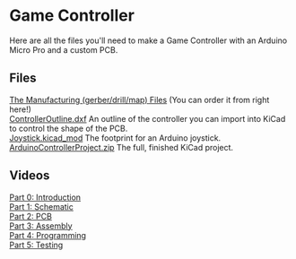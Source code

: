 # Game Controller

Here are all the files you'll need to make a Game Controller with an Arduino Micro Pro and a custom PCB.

## Files
[The Manufacturing (gerber/drill/map) Files](https://www.pcbway.com/project/shareproject/Game_Controller_with_Arduino_Pro_Micro_1b2bab55.html) (You can order it from right here!)  
[ControllerOutline.dxf](ControllerOutline.dxf) An outline of the controller you can import into KiCad to control the shape of the PCB.  
[Joystick.kicad_mod](Joystick.kicad_mod) The footprint for an Arduino joystick.  
[ArduinoControllerProject.zip](ArduinoControllerProject.zip) The full, finished KiCad project.  

## Videos
[Part 0: Introduction](https://youtu.be/F5YJWUsTRzw)  
[Part 1: Schematic](https://youtu.be/Mn7SgSvi2Fk)  
[Part 2: PCB]()  
[Part 3: Assembly]()  
[Part 4: Programming]()  
[Part 5: Testing]()  

